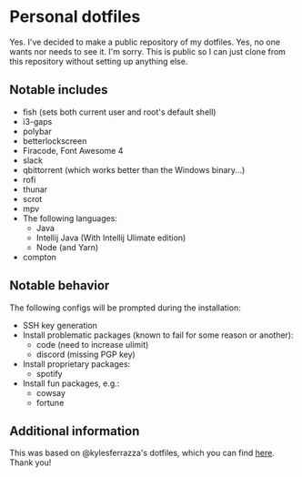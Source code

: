 # Personal dotfiles

Yes. I've decided to make a public repository of my dotfiles. Yes, no one wants
nor needs to see it. I'm sorry. This is public so I can just clone from this
repository without setting up anything else.

## Notable includes
- fish (sets both current user and root's default shell)
- i3-gaps
- polybar
- betterlockscreen
- Firacode, Font Awesome 4
- slack
- qbittorrent (which works better than the Windows binary...)
- rofi
- thunar
- scrot
- mpv
- The following languages:
  - Java
  - Intellij Java (With Intellij Ulimate edition)
  - Node (and Yarn)
- compton

## Notable behavior
The following configs will be prompted during the installation:
- SSH key generation
- Install problematic packages (known to fail for some reason or another):
  - code (need to increase ulimit)
  - discord (missing PGP key)
- Install proprietary packages:
  - spotify
- Install fun packages, e.g.:
  - cowsay
  - fortune

## Additional information
This was based on @kylesferrazza's dotfiles, which you can find [here][kyle].
Thank you!

[kyle]: https://github.com/kylesferrazza/dot